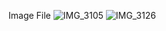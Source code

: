 Image File
![IMG_3105](https://github.com/yiyunwu2001/OPTI556_Resources/assets/98360062/8c17715b-b177-43b1-aa0f-997d84956645)
![IMG_3126](https://github.com/yiyunwu2001/OPTI556_Resources/assets/98360062/9ed52021-1f47-4598-ab3e-7db67f64f89e)

